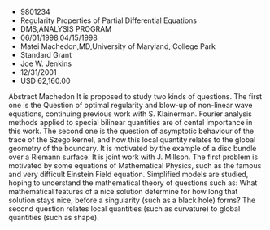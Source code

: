 
* 9801234
* Regularity Properties of Partial Differential Equations
* DMS,ANALYSIS PROGRAM
* 06/01/1998,04/15/1998
* Matei Machedon,MD,University of Maryland, College Park
* Standard Grant
* Joe W. Jenkins
* 12/31/2001
* USD 62,160.00

Abstract Machedon It is proposed to study two kinds of questions. The first one
is the Question of optimal regularity and blow-up of non-linear wave equations,
continuing previous work with S. Klainerman. Fourier analysis methods applied to
special bilinear quantities are of cental importance in this work. The second
one is the question of asymptotic behaviour of the trace of the Szego kernel,
and how this local quantity relates to the global geometry of the boundary. It
is motivated by the example of a disc bundle over a Riemann surface. It is joint
work with J. Millson. The first problem is motivated by some equations of
Mathematical Physics, such as the famous and very difficult Einstein Field
equation. Simplified models are studied, hoping to understand the mathematical
theory of questions such as: What mathematical features of a nice solution
determine for how long that solution stays nice, before a singularity (such as a
black hole) forms? The second question relates local quantities (such as
curvature) to global quantities (such as shape).
